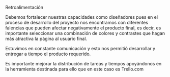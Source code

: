 Retroalimentación 

Debemos fortalecer nuestras capacidades como diseñadores pues en el proceso de desarrollo del proyecto nos encontramos con diferentes falencias que pueden afectar negativamente el producto final, es decir, es importante seleccionar una combinación de colores y contrastes que hagan más atractiva la página al usuario final.

Estuvimos en constante comunicación y esto nos permitió desarrollar y entregar a tiempo el producto requerido.

Es importante mejorar la distribución de tareas y tiempos apoyándonos en la herramienta destinada para ello que en este caso es Trello.com



